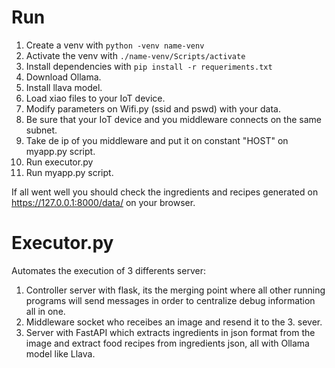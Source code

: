 # Run
1. Create a venv with ```python -venv name-venv```
2. Activate the venv with ```./name-venv/Scripts/activate```
3. Install dependencies with ```pip install -r requeriments.txt ```
4. Download Ollama.
5. Install llava model.
6. Load xiao files to your IoT device.
7. Modify parameters on Wifi.py (ssid and pswd) with your data.
8. Be sure that your IoT device and you middleware connects on the same subnet.
9. Take de ip of you middleware and put it on constant "HOST" on myapp.py script.
10. Run executor.py
11. Run myapp.py script.

If all went well you should check the ingredients and recipes generated on https://127.0.0.1:8000/data/ on your browser.

# Executor.py
Automates the execution of 3 differents server:
1. Controller server with flask, its the merging point where all other running programs will send messages in order to centralize debug information all in one.
2. Middleware socket who receibes an image and resend it to the 3. sever.
3. Server with FastAPI which extracts ingredients in json format from the image and extract food recipes from ingredients json, all with Ollama model like Llava.

